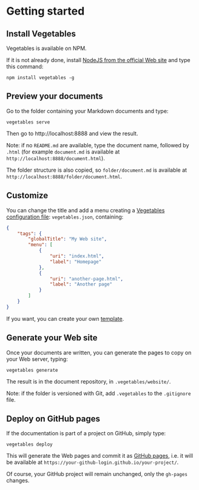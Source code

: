 # Getting started

## Install Vegetables

Vegetables is available on NPM.

If it is not already done, install [NodeJS from the official Web site](http://nodejs.org/) and type this command:

    npm install vegetables -g

## Preview your documents

Go to the folder containing your Markdown documents and type:

    vegetables serve

Then go to http://localhost:8888 and view the result.

Note: if no `README.md` are available, type the document name, followed by `.html` (for example `document.md` is available at `http://localhost:8888/document.html`).

The folder structure is also copied, so `folder/document.md` is available at `http://localhost:8888/folder/document.html`.

## Customize

You can change the title and add a menu creating a [Vegetables configuration file](configuration.md): `vegetables.json`, containing:

```json
{
	"tags": {
		"globalTitle": "My Web site",
		"menu": [
			{
				"uri": "index.html",
				"label": "Homepage"
			},
			{
				"uri": "another-page.html",
				"label": "Another page"
			}
		]
	}
}
```

If you want, you can create your own [template](templates.md).

## Generate your Web site

Once your documents are written, you can generate the pages to copy on your Web server, typing:


    vegetables generate

The result is in the document repository, in `.vegetables/website/`.

Note: if the folder is versioned with Git, add `.vegetables` to the `.gitignore` file.

## Deploy on GitHub pages

If the documentation is part of a project on GitHub, simply type:

    vegetables deploy

This will generate the Web pages and commit it as [GitHub pages](https://pages.github.com/), i.e. it will be available at `https://your-github-login.github.io/your-project/`.

Of course, your GitHub project will remain unchanged, only the `gh-pages` changes.